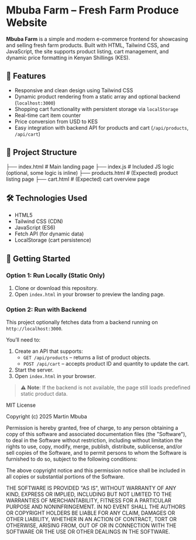 # Mbuba Farm – Fresh Farm Produce Website

**Mbuba Farm** is a simple and modern e-commerce frontend for showcasing and selling fresh farm products. Built with HTML, Tailwind CSS, and JavaScript, the site supports product listing, cart management, and dynamic price formatting in Kenyan Shillings (KES).

## 🌱 Features

- Responsive and clean design using Tailwind CSS
- Dynamic product rendering from a static array and optional backend (`localhost:3000`)
- Shopping cart functionality with persistent storage via `localStorage`
- Real-time cart item counter
- Price conversion from USD to KES
- Easy integration with backend API for products and cart (`/api/products`, `/api/cart`)

## 📂 Project Structure

├── index.html # Main landing page
├── index.js # Included JS logic (optional, some logic is inline)
├── products.html # (Expected) product listing page
├── cart.html # (Expected) cart overview page


## 🛠️ Technologies Used

- HTML5
- Tailwind CSS (CDN)
- JavaScript (ES6)
- Fetch API (for dynamic data)
- LocalStorage (cart persistence)

## 🚀 Getting Started

### Option 1: Run Locally (Static Only)

1. Clone or download this repository.
2. Open `index.html` in your browser to preview the landing page.

### Option 2: Run with Backend

This project optionally fetches data from a backend running on `http://localhost:3000`.

You’ll need to:

1. Create an API that supports:
   - `GET /api/products` – returns a list of product objects.
   - `POST /api/cart` – accepts product ID and quantity to update the cart.
2. Start the server.
3. Open `index.html` in your browser.

> ⚠️ **Note**: If the backend is not available, the page still loads predefined static product data.

MIT License

Copyright (c) 2025 Martin Mbuba

Permission is hereby granted, free of charge, to any person obtaining a copy
of this software and associated documentation files (the "Software"), to deal
in the Software without restriction, including without limitation the rights
to use, copy, modify, merge, publish, distribute, sublicense, and/or sell
copies of the Software, and to permit persons to whom the Software is
furnished to do so, subject to the following conditions:

The above copyright notice and this permission notice shall be included in all
copies or substantial portions of the Software.

THE SOFTWARE IS PROVIDED "AS IS", WITHOUT WARRANTY OF ANY KIND, EXPRESS OR
IMPLIED, INCLUDING BUT NOT LIMITED TO THE WARRANTIES OF MERCHANTABILITY,
FITNESS FOR A PARTICULAR PURPOSE AND NONINFRINGEMENT. IN NO EVENT SHALL THE
AUTHORS OR COPYRIGHT HOLDERS BE LIABLE FOR ANY CLAIM, DAMAGES OR OTHER
LIABILITY, WHETHER IN AN ACTION OF CONTRACT, TORT OR OTHERWISE, ARISING FROM,
OUT OF OR IN CONNECTION WITH THE SOFTWARE OR THE USE OR OTHER DEALINGS IN THE
SOFTWARE.

